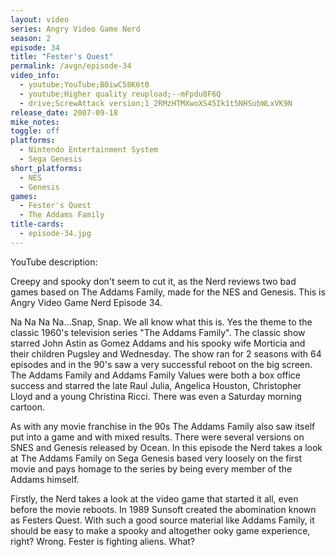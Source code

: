 ```yaml
---
layout: video
series: Angry Video Game Nerd
season: 2
episode: 34
title: "Fester's Quest"
permalink: /avgn/episode-34
video_info:
  - youtube;YouTube;B0iwC58K6t0
  - youtube;Higher quality reupload;--mFpdu8F6Q
  - drive;ScrewAttack version;1_2RMzHTMXwoXS45Ik1t5NHSubWLxVK9N
release_date: 2007-09-18
mike_notes:
toggle: off
platforms:
  - Nintendo Entertainment System
  - Sega Genesis
short_platforms:
  - NES
  - Genesis
games:
  - Fester's Quest
  - The Addams Family
title-cards:
  - episode-34.jpg
---
```


<p class="yt-description">YouTube description:</p>

Creepy and spooky don't seem to cut it, as the Nerd reviews two bad games based on The Addams Family, made for the NES and Genesis. This is Angry Video Game Nerd Episode 34.

Na Na Na Na...Snap, Snap. We all know what this is. Yes the theme to the classic 1960's television series "The Addams Family". The classic show starred John Astin as Gomez Addams and his spooky wife Morticia and their children Pugsley and Wednesday. The show ran for 2 seasons with 64 episodes and in the 90's saw a very successful reboot on the big screen. The Addams Family and Addams Family Values were both a box office success and starred the late Raul Julia, Angelica Houston, Christopher Lloyd and a young Christina Ricci. There was even a Saturday morning cartoon.

As with any movie franchise in the 90s The Addams Family also saw itself put into a game and with mixed results. There were several versions on SNES and Genesis released by Ocean.  In this episode the Nerd takes a look at The Addams Family on Sega Genesis  based very loosely on the first movie and pays homage to the series by being every member of the Addams himself.

Firstly, the Nerd takes a look at the video game that started it all, even before the movie reboots. In 1989 Sunsoft created the abomination known as Festers Quest. With such a good source material like Addams Family, it should be easy to make a spooky and altogether ooky game experience, right? Wrong. Fester is fighting aliens. What?